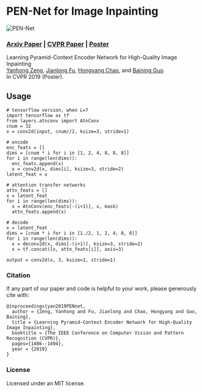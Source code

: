 # PEN-Net for Image Inpainting
![PEN-Net](https://github.com/researchmm/PEN-Net-for-Inpainting/blob/master/docs/PEN-Net.gif?raw=true)

### [Arxiv Paper](https://arxiv.org/abs/1904.07475) | [CVPR Paper](http://openaccess.thecvf.com/content_CVPR_2019/papers/) | [Poster](https://drive.google.com/open?id=1Zyfmqa6zUS4fd7aBg577WTPzJj0QyZM9)

Learning Pyramid-Context Encoder Network for High-Quality Image Inpainting<br>
[Yanhong Zeng](),  [Jianlong Fu](https://jianlong-fu.github.io/), [Hongyang Chao](),  and [Baining Guo]().<br>
In CVPR 2019 (Poster).

## Usage

```
# tensorflow version, when L=7
import tensorflow as tf
from layers.atnconv import AtnConv
cnum = 32
x = conv2d(input, cnum//2, ksize=3, stride=1)

# encode
enc_feats = []
dims = [cnum * i for i in [1, 2, 4, 8, 8, 8]]
for i in range(len(dims)):
  enc_feats.append(x)
  x = conv2d(x, dims[i], ksize=3, stride=2)
latent_feat = x

# attention transfer networks
attn_feats = []
x = latent_feat
for i in range(len(dims)):
  x = AtnConv(enc_feats[-(i+1)], x, mask)
  attn_feats.append(x)

# decode
x = latent_feat
dims = [cnum * i for i in [1./2, 1, 2, 4, 8, 8]]
for i in range(len(dims)):
  x = deconv2d(x, dims[-(i+1)], ksize=3, stride=2)
  x = tf.concat([x, attn_feats[i]], axis=3)

output = conv2d(x, 3, ksize=1, stride=1)

```


### Citation
If any part of our paper and code is helpful to your work, please generously cite with:
```
@inproceedings{yan2019PENnet,
  author = {Zeng, Yanhong and Fu, Jianlong and Chao, Hongyang and Guo, Baining},
  title = {Learning Pyramid-Context Encoder Network for High-Quality Image Inpainting},
  booktitle = {The IEEE Conference on Computer Vision and Pattern Recognition (CVPR)},
  pages={1486--1494},
  year = {2019}
}
```

### License
Licensed under an MIT license.
